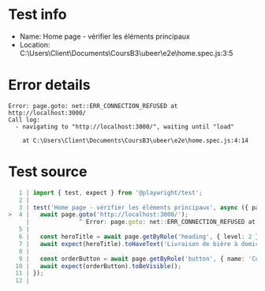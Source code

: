 # Test info

- Name: Home page - vérifier les éléments principaux
- Location: C:\Users\Client\Documents\CoursB3\ubeer\e2e\home.spec.js:3:5

# Error details

```
Error: page.goto: net::ERR_CONNECTION_REFUSED at http://localhost:3000/
Call log:
  - navigating to "http://localhost:3000/", waiting until "load"

    at C:\Users\Client\Documents\CoursB3\ubeer\e2e\home.spec.js:4:14
```

# Test source

```ts
   1 | import { test, expect } from '@playwright/test';
   2 |
   3 | test('Home page - vérifier les éléments principaux', async ({ page }) => {
>  4 |   await page.goto('http://localhost:3000/');
     |              ^ Error: page.goto: net::ERR_CONNECTION_REFUSED at http://localhost:3000/
   5 |
   6 |   const heroTitle = await page.getByRole('heading', { level: 2 });
   7 |   await expect(heroTitle).toHaveText('Livraison de bière à domicile en un clic !');
   8 |
   9 |   const orderButton = await page.getByRole('button', { name: 'Commandez Maintenant' });
  10 |   await expect(orderButton).toBeVisible();
  11 | });
  12 |
```